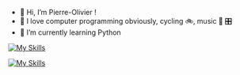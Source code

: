 - 👋 Hi, I’m Pierre-Olivier !
- 👀 I love computer programming obviously, cycling :bike:, music :guitar: :control_knobs:
- 🌱 I’m currently learning Python

[![My Skills](https://skillicons.dev/icons?i=php,symfony,py,fastapi,git,github,githubactions,postman,vscode,docker,ubuntu,linux,md,bash,regex)](https://skillicons.dev)

[![My Skills](https://skillicons.dev/icons?i=js,html,css,wasm)](https://skillicons.dev)

<!---
polouis/polouis is a ✨ special ✨ repository because its `README.md` (this file) appears on your GitHub profile.
You can click the Preview link to take a look at your changes.
--->
